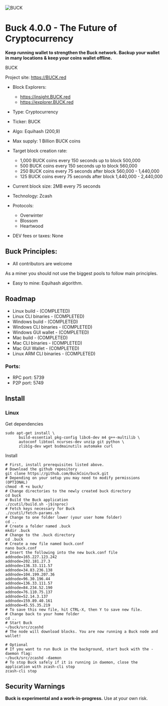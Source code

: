 ![BUCK](https://i.imgur.com/RXp7QTz.png)

# Buck 4.0.0 - The Future of Cryptocurrency

**Keep running wallet to strengthen the Buck network. Backup your wallet in many locations & keep your coins wallet offline.**

BUCK

Project site: https://BUCK.red 

- Block Explorers: 
  - https://insight.BUCK.red 
  - https://explorer.BUCK.red 
- Type: Cryptocurrency
- Ticker: BUCK
- Algo: Equihash (200,9)
- Max supply: 1 Billion BUCK coins 
- Target block creation rate: 
  - 1,000 BUCK coins every 150 seconds up to block 500,000
  - 500 BUCK coins every 150 seconds up to block 560,000
  - 250 BUCK coins every 75 seconds after block 560,000 - 1,440,000
  - 125 BUCK coins every 75 seconds after block 1,440,000 - 2,440,000     
- Current block size: 2MB every 75 seconds
- Technology: Zcash
- Protocols:   
  - Overwinter
  - Blossom
  - Heartwood

- DEV fees or taxes: None

## Buck Principles: 
- All contributors are welcome

As a miner you should not use the biggest pools to follow main principles.
- Easy to mine:
Equihash algorithm.

## Roadmap 
- Linux build - (COMPLETED)
- Linux CLI binaries - (COMPLETED)
- Windows build - (COMPLETED)
- Windows CLI binaries - (COMPLETED)
- Windows GUI wallet - (COMPLETED)
- Mac build - (COMPLETED)
- Mac CLI binaries - (COMPLETED)
- Mac GUI Wallet - (COMPLETED)
- Linux ARM CLI binaries - (COMPLETED)

### Ports:
- RPC port: 5739
- P2P port: 5749

Install
-----------------
### Linux


Get dependencies
```{r, engine='bash'}
sudo apt-get install \
      build-essential pkg-config libc6-dev m4 g++-multilib \
      autoconf libtool ncurses-dev unzip git python \
      zlib1g-dev wget bsdmainutils automake curl
```

Install
```{r, engine='bash'}
# First, install prerequisites listed above.
# Download the github repository
git clone https://github.com/BuckCoin/buck.git
# Depending on your setup you may need to modify permissions (OPTIONAL)
chmod -R +x buck/  
# Change directories to the newly created buck directory
cd buck
# Build the Buck application
./zcutil/build.sh -j$(nproc)
# Fetch keys necessary for Buck 
./zcutil/fetch-params.sh
# Change to one folder lower (your user home folder)
cd ..
# Create a folder named .buck
mkdir .buck
# Change to the .buck directory
cd .buck
# Create a new file named buck.conf
nano buck.conf
# Insert the following into the new buck.conf file 
addnode=165.227.123.242
addnode=202.181.27.3
addnode=136.33.111.57
addnode=34.83.236.138
addnode=104.199.207.36
addnode=96.30.196.44
addnode=136.33.111.57
addnode=84.234.52.190
addnode=76.110.75.137
addnode=52.14.3.137
addnode=159.89.40.161
addnode=45.55.35.219
# To save this new file, hit CTRL-X, then Y to save new file.
# Change back to your home folder
cd ..
# Start Buck
~/buck/src/zcashd
# The node will download blocks. You are now running a Buck node and wallet!

# Optional
# If you want to run Buck in the background, start buck with the -daemon flag:
~/buck/src/zcashd -daemon
# To stop Buck safely if it is running in daemon, close the application with zcash-cli stop
zcash-cli stop
```


Security Warnings
-----------------

**Buck is experimental and a work-in-progress.** Use at your own risk.
